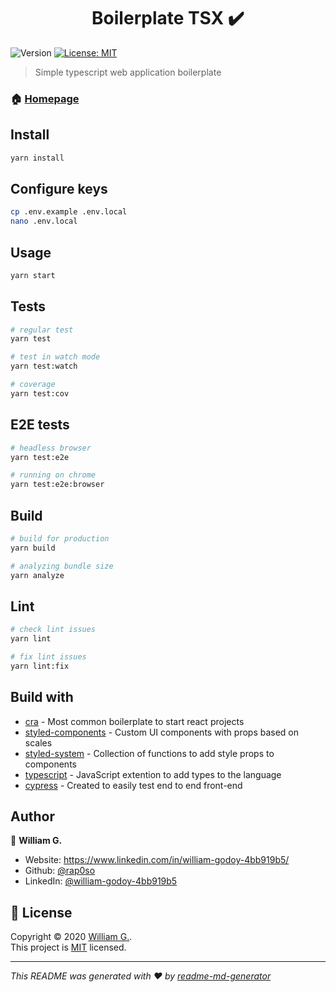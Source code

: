 <h1 align="center">Boilerplate TSX ✔️</h1>
<p>
  <img alt="Version" src="https://img.shields.io/badge/version-0.1.0-blue.svg?cacheSeconds=2592000" />
  <a href="https://opensource.org/licenses/MIT" target="_blank">
    <img alt="License: MIT" src="https://img.shields.io/badge/License-MIT-yellow.svg" />
  </a>
</p>

> Simple typescript web application boilerplate

### 🏠 [Homepage](https://github.com/rap0so/tsx-boilerplate)

## Install

```sh
yarn install
```

## Configure keys

```sh
cp .env.example .env.local
nano .env.local
```

## Usage

```sh
yarn start
```

## Tests

```sh
# regular test
yarn test

# test in watch mode
yarn test:watch

# coverage
yarn test:cov
```

## E2E tests

```sh
# headless browser
yarn test:e2e

# running on chrome
yarn test:e2e:browser
```

## Build

```sh
# build for production
yarn build

# analyzing bundle size
yarn analyze
```

## Lint

```sh
# check lint issues
yarn lint

# fix lint issues
yarn lint:fix
```

## Build with

- [cra](https://create-react-app.dev) - Most common boilerplate to start react
  projects
- [styled-components](https://www.styled-components.com) - Custom UI components
  with props based on scales
- [styled-system](https://styled-system.com) - Collection of functions to add
  style props to components
- [typescript](https://www.typescriptlang.org) - JavaScript extention to add
  types to the language
- [cypress](https://www.cypress.io/) - Created to easily test end to end
  front-end

## Author

👤 **William G.**

- Website: https://www.linkedin.com/in/william-godoy-4bb919b5/
- Github: [@rap0so](https://github.com/rap0so)
- LinkedIn:
  [@william-godoy-4bb919b5](https://linkedin.com/in/william-godoy-4bb919b5)

## 📝 License

Copyright © 2020 [William G.](https://github.com/rap0so).<br /> This project is
[MIT](https://opensource.org/licenses/MIT) licensed.

---

_This README was generated with ❤️ by
[readme-md-generator](https://github.com/kefranabg/readme-md-generator)_
